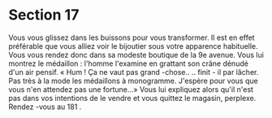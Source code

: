 # Section 17

Vous vous glissez dans les buissons pour vous transformer. Il est en effet préférable que
vous alliez voir le bijoutier sous votre apparence habituelle. Vous vous rendez donc dans
sa modeste boutique de la 9e avenue. Vous lui montrez le médaillon : l'homme l'examine
en grattant son crâne dénudé d'un air pensif. « Hum ! Ça ne vaut pas grand -chose.. .. finit -
il par lâcher. Pas très à la mode les médaillons à monogramme. J'espère pour vous que
vous n'en attendez pas une fortune...» Vous lui expliquez alors qu'il n'est pas dans vos
intentions de le vendre et vous quittez le magasin, perplexe. Rendez -vous au  181 .